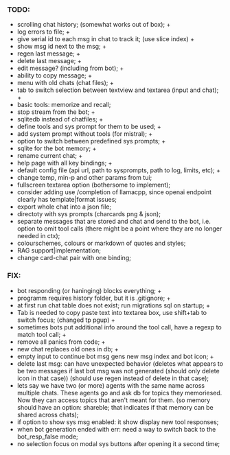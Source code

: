 ### TODO:
- scrolling chat history; (somewhat works out of box); +
- log errors to file; +
- give serial id to each msg in chat to track it; (use slice index) +
- show msg id next to the msg; +
- regen last message; +
- delete last message; +
- edit message? (including from bot); +
- ability to copy message; +
- menu with old chats (chat files); +
- tab to switch selection between textview and textarea (input and chat); +
- basic tools: memorize and recall;
- stop stream from the bot; +
- sqlitedb instead of chatfiles; +
- define tools and sys prompt for them to be used; +
- add system prompt without tools (for mistral); +
- option to switch between predefined sys prompts; +
- sqlite for the bot memory; +
- rename current chat; +
- help page with all key bindings; +
- default config file (api url, path to sysprompts, path to log, limits, etc); +
- change temp, min-p and other params from tui;
- fullscreen textarea option (bothersome to implement);
- consider adding use /completion of llamacpp, since openai endpoint clearly has template|format issues;
- export whole chat into a json file;
- directoty with sys prompts (charcards png & json);
- separate messages that are stored and chat and send to the bot, i.e. option to omit tool calls (there might be a point where they are no longer needed in ctx);
- colourschemes, colours or markdown of quotes and styles;
- RAG support|implementation;
- change card-chat pair with one binding;

### FIX:
- bot responding (or haninging) blocks everything; +
- programm requires history folder, but it is .gitignore; +
- at first run chat table does not exist; run migrations sql on startup; +
- Tab is needed to copy paste text into textarea box, use shift+tab to switch focus; (changed tp pgup) +
- sometimes bots put additional info around the tool call, have a regexp to match tool call; +
- remove all panics from code; +
- new chat replaces old ones in db; +
- empty input to continue bot msg gens new msg index and bot icon; +
- delete last msg: can have unexpected behavior (deletes what appears to be two messages if last bot msg was not generated (should only delete icon in that case)) (should use regen instead of delete in that case);
- lets say we have two (or more) agents with the same name across multiple chats. These agents go and ask db for topics they memoriesed. Now they can access topics that aren't meant for them. (so memory should have an option: shareble; that indicates if that memory can be shared across chats);
- if option to show sys msg enabled: it show display new tool responses;
- when bot generation ended with err: need a way to switch back to the bot_resp_false mode;
- no selection focus on modal sys buttons after opening it a second time;
